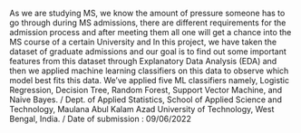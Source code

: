 As we are studying MS, we know the amount of pressure someone has to go through during  MS admissions, there are different requirements for the admission process and after meeting  them all one will get a chance into the MS course of a certain University and In this project,  we have taken the dataset of graduate admissions and our goal is to find out some important  features from this dataset through Explanatory Data Analysis (EDA) and then we applied  machine learning classifiers on this data to observe which model best fits this data. We’ve  applied five ML classifiers namely, Logistic Regression, Decision Tree, Random Forest,  Support Vector Machine, and Naive Bayes.                                                                                                                                                                  /
Dept. of Applied Statistics, School of Applied Science and Technology, Maulana Abul Kalam Azad University of Technology, West Bengal, India.                            /
Date of submission : 09/06/2022
